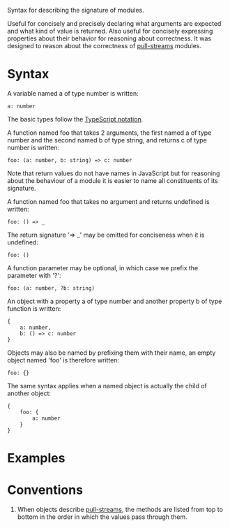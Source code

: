Syntax for describing the signature of modules. 

Useful for concisely and precisely declaring what arguments are expected and what kind of value is returned. Also useful for concisely expressing properties about their behavior for reasoning about correctness. It was designed to reason about the correctness of [pull-streams](https://pull-stream.github.io) modules.

Syntax
======

A variable named a of type number is written:

    a: number
    
The basic types follow the [TypeScript notation](http://www.typescriptlang.org/docs/handbook/basic-types.html).
         
A function named foo that takes 2 arguments, the first named a of type number and the second named b of type string, and returns c of type number is written:
 
    foo: (a: number, b: string) => c: number

Note that return values do not have names in JavaScript but for reasoning about the behaviour of a module it is easier to name all constituents of its signature.

A function named foo that takes no argument and returns undefined is written:

    foo: () => _
    
The return signature '=> _' may be omitted for conciseness when it is undefined:

    foo: ()

A function parameter may be optional, in which case we prefix the parameter with '?':

    foo: (a: number, ?b: string)

An object with a property a of type number and another property b of type function is written:

    {
        a: number,
        b: () => c: number
    }

Objects may also be named by prefixing them with their name, an empty object named 'foo' is therefore written:

    foo: {}

The same syntax applies when a named object is actually the child of another object:

    {
        foo: {
            a: number 
        }
    }

    
Examples
========



Conventions
===========

1. When objects describe [pull-streams](https://pull-stream.github.io), the methods are listed from top to bottom in the order in which the values pass through them.
